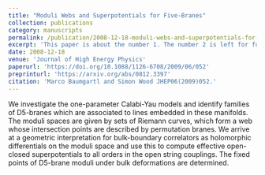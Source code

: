 ```yaml
---
title: "Moduli Webs and Superpotentials for Five-Branes"
collection: publications
category: manuscripts
permalink: /publication/2008-12-18-moduli-webs-and-superpotentials-for-five-branes
excerpt: 'This paper is about the number 1. The number 2 is left for future work.'
date: 2008-12-18
venue: 'Journal of High Energy Physics'
paperurl: 'https://doi.org/10.1088/1126-6708/2009/06/052'
preprinturl: 'https://arxiv.org/abs/0812.3397'
citation: 'Marco Baumgartl and Simon Wood JHEP06(2009)052.'
---
```


We investigate the one-parameter Calabi-Yau models and identify families of D5-branes which are associated to lines embedded in these manifolds. The moduli spaces are given by sets of Riemann curves, which form a web whose intersection points are described by permutation branes. We arrive at a geometric interpretation for bulk-boundary correlators as holomorphic differentials on the moduli space and use this to compute effective open-closed superpotentials to all orders in the open string couplings. The fixed points of D5-brane moduli under bulk deformations are determined. 
